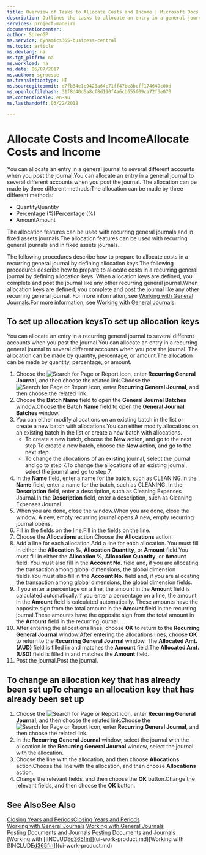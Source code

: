 ```yaml
---
title: Overview of Tasks to Allocate Costs and Income | Microsoft Docs
description: Outlines the tasks to allocate an entry in a general journal to several different accounts when you post the journal.
services: project-madeira
documentationcenter: 
author: SorenGP
ms.service: dynamics365-business-central
ms.topic: article
ms.devlang: na
ms.tgt_pltfrm: na
ms.workload: na
ms.date: 06/07/2017
ms.author: sgroespe
ms.translationtype: HT
ms.sourcegitcommit: d7fb34e1c9428a64c71ff47be8bcff174649c00d
ms.openlocfilehash: 31f8d40d5a8cf8d190f4a6cb655f09ca72f3e070
ms.contentlocale: en-au
ms.lasthandoff: 03/22/2018

---
```

# <a name="allocate-costs-and-income"></a><span data-ttu-id="fe7b3-103">Allocate Costs and Income</span><span class="sxs-lookup"><span data-stu-id="fe7b3-103">Allocate Costs and Income</span></span>
<span data-ttu-id="fe7b3-104">You can allocate an entry in a general journal to several different accounts when you post the journal.</span><span class="sxs-lookup"><span data-stu-id="fe7b3-104">You can allocate an entry in a general journal to several different accounts when you post the journal.</span></span> <span data-ttu-id="fe7b3-105">The allocation can be made by three different methods:</span><span class="sxs-lookup"><span data-stu-id="fe7b3-105">The allocation can be made by three different methods:</span></span>

* <span data-ttu-id="fe7b3-106">Quantity</span><span class="sxs-lookup"><span data-stu-id="fe7b3-106">Quantity</span></span>
* <span data-ttu-id="fe7b3-107">Percentage (%)</span><span class="sxs-lookup"><span data-stu-id="fe7b3-107">Percentage (%)</span></span>
* <span data-ttu-id="fe7b3-108">Amount</span><span class="sxs-lookup"><span data-stu-id="fe7b3-108">Amount</span></span>

<span data-ttu-id="fe7b3-109">The allocation features can be used with recurring general journals and in fixed assets journals.</span><span class="sxs-lookup"><span data-stu-id="fe7b3-109">The allocation features can be used with recurring general journals and in fixed assets journals.</span></span>
<!--You can also distribute the cost or revenue of a line to an intercompany partner when you post a sales or purchase document. When you post the document, a line will be posted in your general journal, and a corresponding line will be created in the intercompany outbox.-->

<span data-ttu-id="fe7b3-110">The following procedures describe how to prepare to allocate costs in a recurring general journal by defining allocation keys.</span><span class="sxs-lookup"><span data-stu-id="fe7b3-110">The following procedures describe how to prepare to allocate costs in a recurring general journal by defining allocation keys.</span></span> <span data-ttu-id="fe7b3-111">When allocation keys are defined, you complete and post the journal like any other recurring general journal.</span><span class="sxs-lookup"><span data-stu-id="fe7b3-111">When allocation keys are defined, you complete and post the journal like any other recurring general journal.</span></span> <span data-ttu-id="fe7b3-112">For more information, see [Working with General Journals](ui-work-general-journals.md).</span><span class="sxs-lookup"><span data-stu-id="fe7b3-112">For more information, see [Working with General Journals](ui-work-general-journals.md).</span></span>

## <a name="to-set-up-allocation-keys"></a><span data-ttu-id="fe7b3-113">To set up allocation keys</span><span class="sxs-lookup"><span data-stu-id="fe7b3-113">To set up allocation keys</span></span>
<span data-ttu-id="fe7b3-114">You can allocate an entry in a recurring general journal to several different accounts when you post the journal.</span><span class="sxs-lookup"><span data-stu-id="fe7b3-114">You can allocate an entry in a recurring general journal to several different accounts when you post the journal.</span></span> <span data-ttu-id="fe7b3-115">The allocation can be made by quantity, percentage, or amount.</span><span class="sxs-lookup"><span data-stu-id="fe7b3-115">The allocation can be made by quantity, percentage, or amount.</span></span>
1. <span data-ttu-id="fe7b3-116">Choose the ![Search for Page or Report](media/ui-search/search_small.png "Search for Page or Report icon") icon, enter **Recurring General Journal**, and then choose the related link.</span><span class="sxs-lookup"><span data-stu-id="fe7b3-116">Choose the ![Search for Page or Report](media/ui-search/search_small.png "Search for Page or Report icon") icon, enter **Recurring General Journal**, and then choose the related link.</span></span>
2. <span data-ttu-id="fe7b3-117">Choose the **Batch Name** field to open the **General Journal Batches** window.</span><span class="sxs-lookup"><span data-stu-id="fe7b3-117">Choose the **Batch Name** field to open the **General Journal Batches** window.</span></span>
3. <span data-ttu-id="fe7b3-118">You can either modify allocations on an existing batch in the list or create a new batch with allocations.</span><span class="sxs-lookup"><span data-stu-id="fe7b3-118">You can either modify allocations on an existing batch in the list or create a new batch with allocations.</span></span>
   * <span data-ttu-id="fe7b3-119">To create a new batch, choose the **New** action, and go to the next step.</span><span class="sxs-lookup"><span data-stu-id="fe7b3-119">To create a new batch, choose the **New** action, and go to the next step.</span></span>
   * <span data-ttu-id="fe7b3-120">To change the allocations of an existing journal, select the journal and go to step 7.</span><span class="sxs-lookup"><span data-stu-id="fe7b3-120">To change the allocations of an existing journal, select the journal and go to step 7.</span></span>    
4. <span data-ttu-id="fe7b3-121">In the **Name** field, enter a name for the batch, such as CLEANING.</span><span class="sxs-lookup"><span data-stu-id="fe7b3-121">In the **Name** field, enter a name for the batch, such as CLEANING.</span></span> <span data-ttu-id="fe7b3-122">In the **Description** field, enter a description, such as Cleaning Expenses Journal.</span><span class="sxs-lookup"><span data-stu-id="fe7b3-122">In the **Description** field, enter a description, such as Cleaning Expenses Journal.</span></span>
5. <span data-ttu-id="fe7b3-123">When you are done, close the window.</span><span class="sxs-lookup"><span data-stu-id="fe7b3-123">When you are done, close the window.</span></span> <span data-ttu-id="fe7b3-124">A new, empty recurring journal opens.</span><span class="sxs-lookup"><span data-stu-id="fe7b3-124">A new, empty recurring journal opens.</span></span>
6. <span data-ttu-id="fe7b3-125">Fill in the fields on the line.</span><span class="sxs-lookup"><span data-stu-id="fe7b3-125">Fill in the fields on the line.</span></span>
7. <span data-ttu-id="fe7b3-126">Choose the **Allocations** action.</span><span class="sxs-lookup"><span data-stu-id="fe7b3-126">Choose the **Allocations** action.</span></span>
8. <span data-ttu-id="fe7b3-127">Add a line for each allocation.</span><span class="sxs-lookup"><span data-stu-id="fe7b3-127">Add a line for each allocation.</span></span> <span data-ttu-id="fe7b3-128">You must fill in either the **Allocation %**, **Allocation Quantity**, or **Amount** field.</span><span class="sxs-lookup"><span data-stu-id="fe7b3-128">You must fill in either the **Allocation %**, **Allocation Quantity**, or **Amount** field.</span></span> <span data-ttu-id="fe7b3-129">You must also fill in the **Account No.** field and, if you are allocating the transaction among global dimensions, the global dimension fields.</span><span class="sxs-lookup"><span data-stu-id="fe7b3-129">You must also fill in the **Account No.** field and, if you are allocating the transaction among global dimensions, the global dimension fields.</span></span>
9. <span data-ttu-id="fe7b3-130">If you enter a percentage on a line, the amount in the **Amount** field is calculated automatically.</span><span class="sxs-lookup"><span data-stu-id="fe7b3-130">If you enter a percentage on a line, the amount in the **Amount** field is calculated automatically.</span></span> <span data-ttu-id="fe7b3-131">These amounts have the opposite sign from the total amount in the **Amount** field in the recurring journal.</span><span class="sxs-lookup"><span data-stu-id="fe7b3-131">These amounts have the opposite sign from the total amount in the **Amount** field in the recurring journal.</span></span>
10. <span data-ttu-id="fe7b3-132">After entering the allocations lines, choose **OK** to return to the **Recurring General Journal** window.</span><span class="sxs-lookup"><span data-stu-id="fe7b3-132">After entering the allocations lines, choose **OK** to return to the **Recurring General Journal** window.</span></span> <span data-ttu-id="fe7b3-133">The **Allocated Amt. (AUD)** field is filled in and matches the **Amount** field.</span><span class="sxs-lookup"><span data-stu-id="fe7b3-133">The **Allocated Amt. (USD)** field is filled in and matches the **Amount** field.</span></span>
11. <span data-ttu-id="fe7b3-134">Post the journal.</span><span class="sxs-lookup"><span data-stu-id="fe7b3-134">Post the journal.</span></span>

## <a name="to-change-an-allocation-key-that-has-already-been-set-up"></a><span data-ttu-id="fe7b3-135">To change an allocation key that has already been set up</span><span class="sxs-lookup"><span data-stu-id="fe7b3-135">To change an allocation key that has already been set up</span></span>
1. <span data-ttu-id="fe7b3-136">Choose the ![Search for Page or Report](media/ui-search/search_small.png "Search for Page or Report icon") icon, enter **Recurring General Journal**, and then choose the related link.</span><span class="sxs-lookup"><span data-stu-id="fe7b3-136">Choose the ![Search for Page or Report](media/ui-search/search_small.png "Search for Page or Report icon") icon, enter **Recurring General Journal**, and then choose the related link.</span></span>
2. <span data-ttu-id="fe7b3-137">In the **Recurring General Journal** window, select the journal with the allocation.</span><span class="sxs-lookup"><span data-stu-id="fe7b3-137">In the **Recurring General Journal** window, select the journal with the allocation.</span></span>
3. <span data-ttu-id="fe7b3-138">Choose the line with the allocation, and then choose **Allocations** action.</span><span class="sxs-lookup"><span data-stu-id="fe7b3-138">Choose the line with the allocation, and then choose **Allocations** action.</span></span>
4. <span data-ttu-id="fe7b3-139">Change the relevant fields, and then choose the **OK** button.</span><span class="sxs-lookup"><span data-stu-id="fe7b3-139">Change the relevant fields, and then choose the **OK** button.</span></span>

## <a name="see-also"></a><span data-ttu-id="fe7b3-140">See Also</span><span class="sxs-lookup"><span data-stu-id="fe7b3-140">See Also</span></span>
[<span data-ttu-id="fe7b3-141">Closing Years and Periods</span><span class="sxs-lookup"><span data-stu-id="fe7b3-141">Closing Years and Periods</span></span>](year-close-years-periods.md)  
<span data-ttu-id="fe7b3-142">[Working with General Journals](ui-work-general-journals.md)  </span><span class="sxs-lookup"><span data-stu-id="fe7b3-142">[Working with General Journals](ui-work-general-journals.md)  </span></span>  
<span data-ttu-id="fe7b3-143">[Posting Documents and Journals](ui-post-documents-journals.md)  </span><span class="sxs-lookup"><span data-stu-id="fe7b3-143">[Posting Documents and Journals](ui-post-documents-journals.md)  </span></span>  
<span data-ttu-id="fe7b3-144">[Working with [!INCLUDE[d365fin](includes/d365fin_md.md)]](ui-work-product.md)</span><span class="sxs-lookup"><span data-stu-id="fe7b3-144">[Working with [!INCLUDE[d365fin](includes/d365fin_md.md)]](ui-work-product.md)</span></span>

